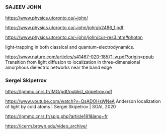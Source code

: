 ### SAJEEV JOHN

https://www.physics.utoronto.ca/~john/

https://www.physics.utoronto.ca/~john/john/p2486_1.pdf

https://www.physics.utoronto.ca/~john/john/cur-res3.htm#photon

 light-trapping in both classical and quantum-electrodynamics. 

https://www.nature.com/articles/s41467-020-18571-w.pdf?origin=ppub 
Transition from light diffusion to localization in
three-dimensional amorphous dielectric networks near the band edge

### Sergei Skipetrov

https://lpmmc.cnrs.fr/IMG/pdf/publist_skipetrov.pdf

https://www.youtube.com/watch?v=QsADOHsWNeA  Anderson localization of light by cold atoms | Sergei Skipetrov | SOAL 2020

https://lpmmc.cnrs.fr/spip.php?article181&lang=fr


https://icerm.brown.edu/video_archive/
